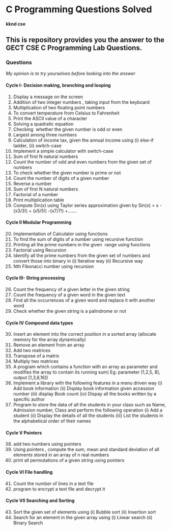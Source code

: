 # C Programming Questions Solved
#### kknd cse
## This is repository provides you the answer to the GECT CSE C Programming Lab Questions. 
### Questions
*My opinion is to try yourselves before looking into the answer*
#### Cycle I- Decision making, branching and looping
1. Display a message on the screen
2. Addition of two integer numbers , taking input from the keyboard
3. Multiplication of two floating point numbers
4. To convert temperature from Celsius to Fahrenheit
5. Print the ASCII value of a character
6. Solving a quadratic equation
7. Checking  whether the given number is odd or even
8. Largest among three numbers
9. Calculation of income tax, given the annual income using (i) else-if ladder, (ii) switch-case
10. Implement a simple calculator with switch-case
11. Sum of first N natural numbers
12. Count the number of odd and even numbers from the given set of numbers
13. To check whether the given number is prime or not
14. Count the number of digits of a given number
15. Reverse a number
16. Sum of first N natural numbers 
17. Factorial of a number
18. Print multiplication table
19. Compute Sin(x) using Taylor series approximation given by Sin(x) = x -(x3/3!) + (x5/5!) -(x7/7!) +.......
#### Cycle II Modular Programming
20. Implementation of Calculator using functions
21. To find the sum of digits of a number using recursive function
22. Printing all the prime numbers in the given  range using functions
23. Factorial using Recursion
24. Identify all the prime numbers from the given set of numbers and convert those into binary in 
  (i) Iterative way  (ii) Recursive way
25. Nth Fibonacci number using recursion
#### Cycle III- String processing
26. Count the frequency of a given letter in the given string
27. Count the frequency of a given word  in the given text
28. Find all the occurrences of a given word and replace it with another word
29. Check whether the given string is a palindrome or not
#### Cycle IV  Compound data types
30. Insert an element into the correct position in  a sorted array (allocate memory for the array dynamically)
31. Remove an element from an array
32. Add two matrices
33. Transpose of a matrix
34. Multiply two matrices
35. A program which contains a function with an array as parameter and modifies the array to contain its running sum( Eg: parameter [1,2,5, 8],  output [1,3,8,16])
36. Implement a library with the following features in a menu driven way 
  (i) Add book information 
  (ii) Display book information given accession number 
  (iii) display Book count 
  (iv) Dispay all the books written by a specific author 
37. Program to store the data of all the students in your class such as Name, Admission number, Class and perform the following operation 
  (i) Add a student 
  (ii) Display the details of all the students 
  (iii) List the students in the alphabetical order of their names
#### Cycle V  Pointers
38. add two numbers using pointers
39. Using pointers , compute the sum, mean and standard deviation of all elements stored in an array of n real numbers
40. print all permutations of a given string using pointers
#### Cycle VI  File handling 
41. Count the number of lines in a text file
42. program  to encrypt a text file and decrypt it
#### Cycle VII Searching and Sorting 
43. Sort the given set of elements using (i) Bubble sort (ii) Insertion sort
44. Search for an element in the given array using (i)  Linear search  (ii) Binary Search

